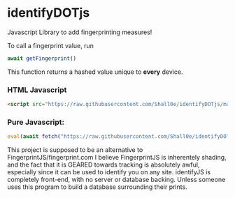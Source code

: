 # identifyDOTjs
Javascript Library to add fingerprinting measures!

To call a fingerprint value, run
```Javascript
await getFingerprint()
```
This function returns a hashed value unique to **every** device.



### HTML Javascript
```HTML
<script src="https://raw.githubusercontent.com/Shall0e/identifyDOTjs/main/identify.js"></script>
```
### Pure Javascript:
```Javascript
eval(await fetch("https://raw.githubusercontent.com/Shall0e/identifyDOTjs/main/identify.js").then(e=>e.text()))
```

This project is supposed to be an alternative to FingerprintJS/fingerprint.com
I believe FingerprintJS is inherentely shading, and the fact that it is GEARED towards tracking is absolutely awful, especially since it can be used to identify you on any site.
identifyJS is completely front-end, with no server or database backing. Unless someone uses this program to build a database surrounding their prints.
